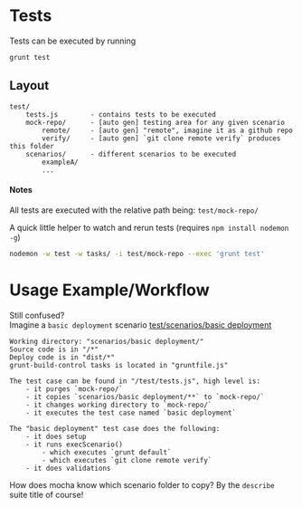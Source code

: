 # Tests
Tests can be executed by running
```bash
grunt test
```



## Layout
```
test/
    tests.js        - contains tests to be executed
    mock-repo/      - [auto gen] testing area for any given scenario
        remote/     - [auto gen] "remote", imagine it as a github repo
        verify/     - [auto gen] `git clone remote verify` produces this folder
    scenarios/      - different scenarios to be executed
        exampleA/
        ...
```

#### Notes
All tests are executed with the relative path being: `test/mock-repo/`

A quick little helper to watch and rerun tests (requires `npm install nodemon -g`)
```bash
nodemon -w test -w tasks/ -i test/mock-repo --exec 'grunt test'
```



# Usage Example/Workflow
Still confused?  
Imagine a `basic deployment` scenario
[test/scenarios/basic deployment](/test/scenarios/basic%20deployment)


```
Working directory: "scenarios/basic deployment/"
Source code is in "/*"
Deploy code is in "dist/*"
grunt-build-control tasks is located in "gruntfile.js"

The test case can be found in "/test/tests.js", high level is:
	- it purges `mock-repo/`
	- it copies `scenarios/basic deployment/**` to `mock-repo/`
	- it changes working directory to `mock-repo/`
	- it executes the test case named `basic deployment`

The "basic deployment" test case does the following:
	- it does setup
	- it runs execScenario()
		- which executes `grunt default`
		- which executes `git clone remote verify`
	- it does validations
```

How does mocha know which scenario folder to copy? By the `describe` suite title of course!
